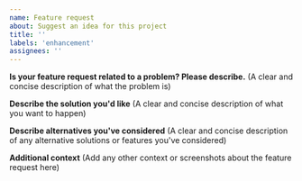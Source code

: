 ```yaml
---
name: Feature request
about: Suggest an idea for this project
title: ''
labels: 'enhancement'
assignees: ''
---
```

**Is your feature request related to a problem? Please describe.**
(A clear and concise description of what the problem is)

**Describe the solution you'd like**
(A clear and concise description of what you want to happen)

**Describe alternatives you've considered**
(A clear and concise description of any alternative solutions or features you've considered)

**Additional context**
(Add any other context or screenshots about the feature request here)
